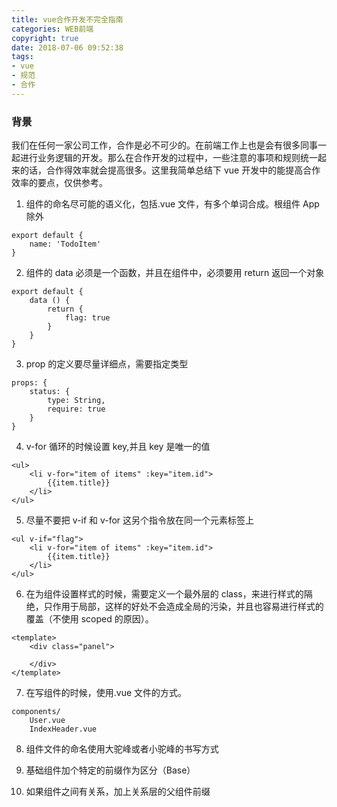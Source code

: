 ```yaml
---
title: vue合作开发不完全指南
categories: WEB前端
copyright: true
date: 2018-07-06 09:52:38
tags:
- vue
- 规范
- 合作
---
```


### 背景

我们在任何一家公司工作，合作是必不可少的。在前端工作上也是会有很多同事一起进行业务逻辑的开发。那么在合作开发的过程中，一些注意的事项和规则统一起来的话，合作得效率就会提高很多。<!--more-->这里我简单总结下 vue 开发中的能提高合作效率的要点，仅供参考。

1.  组件的命名尽可能的语义化，包括.vue 文件，有多个单词合成。根组件 App 除外

```
export default {
    name: 'TodoItem'
}
```

2.  组件的 data 必须是一个函数，并且在组件中，必须要用 return 返回一个对象

```
export default {
    data () {
        return {
            flag: true
        }
    }
}
```

3.  prop 的定义要尽量详细点，需要指定类型

```
props: {
    status: {
        type: String,
        require: true
    }
}
```

4.  v-for 循环的时候设置 key,并且 key 是唯一的值

```
<ul>
    <li v-for="item of items" :key="item.id">
        {{item.title}}
    </li>
</ul>
```

5.  尽量不要把 v-if 和 v-for 这另个指令放在同一个元素标签上

```
<ul v-if="flag">
    <li v-for="item of items" :key="item.id">
        {{item.title}}
    </li>
</ul>
```

6.  在为组件设置样式的时候，需要定义一个最外层的 class，来进行样式的隔绝，只作用于局部，这样的好处不会造成全局的污染，并且也容易进行样式的覆盖（不使用 scoped 的原因）。

```
<template>
    <div class="panel">

    </div>
</template>
```

7.  在写组件的时候，使用.vue 文件的方式。

```
components/
    User.vue
    IndexHeader.vue
```

8.  组件文件的命名使用大驼峰或者小驼峰的书写方式

9.  基础组件加个特定的前缀作为区分（Base）

10. 如果组件之间有关系，加上关系层的父组件前缀
